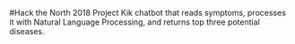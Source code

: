 #Hack the North 2018 Project
Kik chatbot that reads symptoms, processes it with Natural Language Processing, and returns top three potential diseases.